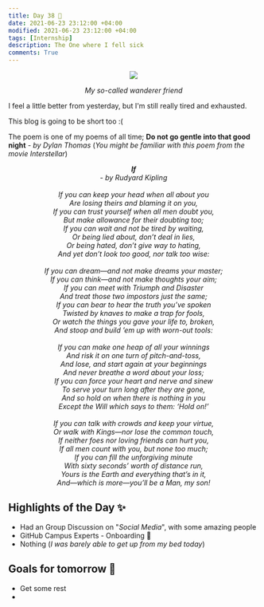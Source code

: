```yaml
---
title: Day 38 🤠
date: 2021-06-23 23:12:00 +04:00
modified: 2021-06-23 23:12:00 +04:00
tags: [Internship]
description: The One where I fell sick
comments: True
---
```


<div align='center'>
 <img src='https://i.postimg.cc/vBQ2J0M4/IMG-20190930-WA0037.jpg'/>
 <p>
   <em>My so-called wanderer friend</em>
 </p>
</div>   

I feel a little better from yesterday, but I'm still really tired and exhausted. 

This blog is going to be short too :(

The poem is one of my poems of all time; **Do not go gentle into that good night** - *by Dylan Thomas* (*You might be familiar with this poem from the movie Interstellar*)

<p align='center'>
  <em>
    <strong>If</strong><br>
    - by Rudyard Kipling<br><br>
    If you can keep your head when all about you<br>
    Are losing theirs and blaming it on you,<br>
    If you can trust yourself when all men doubt you,<br>
    But make allowance for their doubting too;<br>
    If you can wait and not be tired by waiting,<br>
    Or being lied about, don’t deal in lies,<br>
    Or being hated, don’t give way to hating,<br>
    And yet don’t look too good, nor talk too wise:<br><br>
    If you can dream—and not make dreams your master;<br>
    If you can think—and not make thoughts your aim;<br>
    If you can meet with Triumph and Disaster<br>
    And treat those two impostors just the same;<br>
    If you can bear to hear the truth you’ve spoken<br>
    Twisted by knaves to make a trap for fools,<br>
    Or watch the things you gave your life to, broken,<br>
    And stoop and build ’em up with worn-out tools:<br><br>
    If you can make one heap of all your winnings<br>
    And risk it on one turn of pitch-and-toss,<br>
    And lose, and start again at your beginnings<br>
    And never breathe a word about your loss;<br>
    If you can force your heart and nerve and sinew<br>
    To serve your turn long after they are gone,<br>
    And so hold on when there is nothing in you<br>
    Except the Will which says to them: ‘Hold on!’<br><br>
    If you can talk with crowds and keep your virtue,<br>
    Or walk with Kings—nor lose the common touch,<br>
    If neither foes nor loving friends can hurt you,<br>
    If all men count with you, but none too much;<br>
    If you can fill the unforgiving minute<br>
    With sixty seconds’ worth of distance run,<br>
    Yours is the Earth and everything that’s in it,<br>
    And—which is more—you’ll be a Man, my son! <br>
  </em>
</p>

## Highlights of the Day ✨
- Had an Group Discussion on "*Social Media*", with some amazing people
- GitHub Campus Experts - Onboarding 🚂
- Nothing (*I was barely able to get up from my bed today*)

## Goals for tomorrow 📝
- Get some rest
- 
